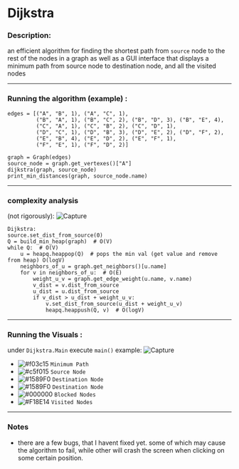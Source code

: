 # Dijkstra

### Description:

an efficient algorithm for finding the shortest path from `source` node to the rest of the nodes in a graph
as well as a GUI interface that displays a minimum path from source node to destination node, and all the visited nodes

-------------------------------------------------------------------------------

### Running the algorithm (example) :

    edges = [("A", "B", 1), ("A", "C", 1),
             ("B", "A", 1), ("B", "C", 2), ("B", "D", 3), ("B", "E", 4),
             ("C", "A", 1), ("C", "B", 2), ("C", "D", 1),
             ("D", "C", 1), ("D", "B", 3), ("D", "E", 2), ("D", "F", 2),
             ("E", "B", 4), ("E", "D", 2), ("E", "F", 1),
             ("F", "E", 1), ("F", "D", 2)]

    graph = Graph(edges)
    source_node = graph.get_vertexes()["A"]
    dijkstra(graph, source_node)
    print_min_distances(graph, source_node.name)
  
-------------------------------------------------------------------------------
  
### complexity analysis
  (not rigorously):
  ![Capture](https://user-images.githubusercontent.com/45313790/95630833-36bcb200-0a8b-11eb-8417-f91872504541.JPG)

    
    
    Dijkstra:
    source.set_dist_from_source(0)
    Q = build_min_heap(graph)  # O(V)
    while Q:  # O(V)
        u = heapq.heappop(Q)  # pops the min val (get value and remove from heap) O(logV)
        neighbors_of_u = graph.get_neighbors()[u.name]
        for v in neighbors_of_u:  # O(E)
            weight_u_v = graph.get_edge_weight(u.name, v.name)
            v_dist = v.dist_from_source
            u_dist = u.dist_from_source
            if v_dist > u_dist + weight_u_v:
                v.set_dist_from_source(u_dist + weight_u_v)
                heapq.heappush(Q, v)  # O(logV)
 -------------------------------------------------------------------------------

### Running the Visuals :
under `Dijkstra.Main` execute `main()`
    example:
    ![Capture](https://user-images.githubusercontent.com/45313790/95909766-b6a68d00-0da7-11eb-8727-a042ad20cb2e.JPG)

- ![#f03c15](https://via.placeholder.com/15/f03c15/000000?text=+) `Minimum Path`
- ![#c5f015](https://via.placeholder.com/15/c5f015/000000?text=+) `Source Node`
- ![#1589F0](https://via.placeholder.com/15/1589F0/000000?text=+) `Destination Node`
- ![#1589F0](https://via.placeholder.com/15/1589F0/000000?text=+) `Destination Node`
- ![#000000](https://via.placeholder.com/15/1589F0/000000?text=+) `Blocked Nodes`
- ![#F18E14](https://via.placeholder.com/15/1589F0/000000?text=+) `Visited Nodes`
    
 -------------------------------------------------------------------------------

### Notes
- there are a few bugs, that I havent fixed yet. some of which may cause the algorithm to fail, while other will crash the screen when clicking on some certain position.


